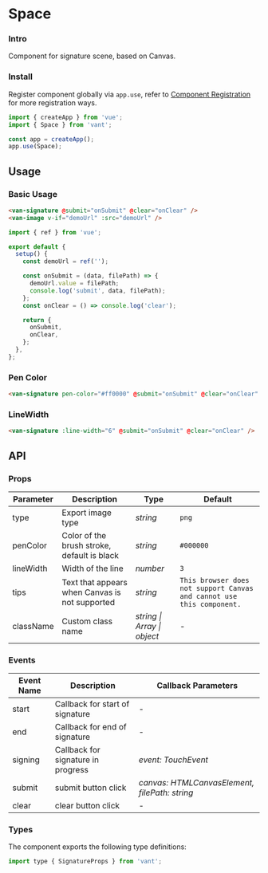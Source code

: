 # Space

### Intro

Component for signature scene, based on Canvas.

### Install

Register component globally via `app.use`, refer to [Component Registration](#/en-US/advanced-usage#zu-jian-zhu-ce) for more registration ways.

```js
import { createApp } from 'vue';
import { Space } from 'vant';

const app = createApp();
app.use(Space);
```

## Usage

### Basic Usage

```html
<van-signature @submit="onSubmit" @clear="onClear" />
<van-image v-if="demoUrl" :src="demoUrl" />
```

```js
import { ref } from 'vue';

export default {
  setup() {
    const demoUrl = ref('');

    const onSubmit = (data, filePath) => {
      demoUrl.value = filePath;
      console.log('submit', data, filePath);
    };
    const onClear = () => console.log('clear');

    return {
      onSubmit,
      onClear,
    };
  },
};
```

### Pen Color

```html
<van-signature pen-color="#ff0000" @submit="onSubmit" @clear="onClear" />
```

### LineWidth

```html
<van-signature :line-width="6" @submit="onSubmit" @clear="onClear" />
```

## API

### Props

| Parameter | Description | Type | Default |
| --- | --- | --- | --- |
| type | Export image type | _string_ | `png` |
| penColor | Color of the brush stroke, default is black | _string_ | `#000000` |
| lineWidth | Width of the line | _number_ | `3` |
| tips | Text that appears when Canvas is not supported | _string_ | `This browser does not support Canvas and cannot use this component.` |
| className | Custom class name | _string \| Array \| object_ | - |

### Events

| Event Name | Description | Callback Parameters |
| --- | --- | --- |
| start | Callback for start of signature | - |
| end | Callback for end of signature | - |
| signing | Callback for signature in progress | _event: TouchEvent_ |
| submit | submit button click | _canvas: HTMLCanvasElement, filePath: string_ |
| clear | clear button click | - |

### Types

The component exports the following type definitions:

```js
import type { SignatureProps } from 'vant';
```
